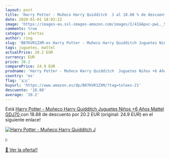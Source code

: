 ```yaml
---
layout: post
title: 'Harry Potter - Muñeco Harry Quidditch  J al 18.88 % de descuento'
date: 2020-01-01 18:03:22
image: 'https://images-eu.ssl-images-amazon.com/images/I/41GApuc-pwL._SL200_.jpg'
comments: true
category: ofertas
author: ring
slug: 'B07KVR1ZXM-es Harry Potter - Muñeco Harry Quidditch Juguetes Niños +6...'
tags: juguetes, mattel
actualPrice: 20.2 EUR
currency: EUR
price: 20.2
comparePrice: 24.9 EUR
prodname: 'Harry Potter - Muñeco Harry Quidditch  Juguetes Niños +6 Años  Mattel GDJ70 '
country: 'es'
flag: '🇪🇸'
buyurl: 'https://www.amazon.es/dp/B07KVR1ZXM/?tag=tolees-21'
descuento: '18.88'
average: '20.2'
---
```


Está [Harry Potter - Muñeco Harry Quidditch  Juguetes Niños +6 Años  Mattel GDJ70 ](https://www.amazon.es/dp/B07KVR1ZXM/?tag=tolees-21) con 18.88 de descuento por 20.2 EUR (original: 24.9 EUR) en el siguiente enlace!

[![Harry Potter - Muñeco Harry Quidditch  J](https://images-eu.ssl-images-amazon.com/images/I/41GApuc-pwL._SL200_.jpg)](https://www.amazon.es/dp/B07KVR1ZXM/?tag=tolees-21)

ℹ️:


[🛒 Ver la oferta!!](https://www.amazon.es/dp/B07KVR1ZXM/?tag=tolees-21)
